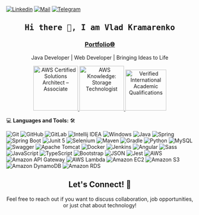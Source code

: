 <!--

## Complete list of github markdown emoji markup
https://gist.github.com/rxaviers/7360908

## technologies Icons 
https://simpleicons.org/

-->
[![Linkedin](https://img.shields.io/badge/-Vladyslav%20Kramarenko-blue?logo=Linkedin&logoColor=blue&labelColor=white)](https://www.linkedin.com/in/vladyslav-kramarenko/)
[![Mail](https://img.shields.io/badge/-kramarenko.vladyslav.92@gmail.com-blue?logo=Gmail&logoColor=EA4335&labelColor=white)](mailto:kramarenko.vladyslav.92@gmail.com)
[![Telegram](https://img.shields.io/badge/-@KramarenkoVlad-26A5E4?logo=telegram&logoColor=26A5E4&labelColor=white)](https://t.me/KramarenkoVlad)
<br>
<h2 align='center'><samp><strong>Hi there 👋, I am Vlad Kramarenko</strong></samp></h2>
<h3 align='center'><strong><a href="https://kramarenko.info/" target="_blank">Portfolio🌐</a></strong></h3>
<p align='center'> Java Developer | Web Developer | Bringing Ideas to Life</p>

<p align="center">
  <a href="https://www.credly.com/badges/a580dc34-75db-4813-b293-f644c5d47e82">
    <img src="https://www.kramarenko.info/assets/img/badges/aws-certified-solutions-architect-associate.png" alt="AWS Certified Solutions Architect – Associate" width="120" height="120">
  </a>
  <a href="https://www.credly.com/badges/0e83ed2f-e3d2-420e-bd99-df4b72c08769">
    <img src="https://www.kramarenko.info/assets/img/badges/aws-knowledge-storage-technologist.png" alt="AWS Knowledge: Storage Technologist" width="120" height="120">
  </a>
  <a href="https://www.credly.com/badges/38ef85f8-22a0-4a4b-bd96-aa37696cf01c">
    <img src="https://www.kramarenko.info/assets/img/badges/wes.png" alt="Verified International Academic Qualifications" width="110" height="110">
  </a>
</p>

💻 **Languages and Tools:** 🛠️<br>

![Git](https://img.shields.io/badge/-Git-000000?style=flat&logo=git&logoColor=F05032&labelColor=ffffff)
![GitHub](https://img.shields.io/badge/-GitHub-000000?style=flat&logo=github&logoColor=000000&labelColor=ffffff)
![GitLab](https://img.shields.io/badge/-GitLab-000000?style=flat&logo=gitlab&logoColor=FC6D26&labelColor=ffffff)
![Intellij IDEA](https://img.shields.io/badge/-IDEA-000000?style=flat&logo=intellijidea&logoColor=ffffff&labelColor=000000)
![Windows](https://img.shields.io/badge/-Windows-000000?style=flat&logo=windows&logoColor=ffffff&labelColor=0078D6)
![Java](https://img.shields.io/badge/-Java-000000?style=flat&logo=oracle&logoColor=F80000&labelColor=ffffff)
![Spring](https://img.shields.io/badge/-Spring-000000?style=flat&logo=spring&logoColor=6DB33F&labelColor=ffffff)
![Spring Boot](https://img.shields.io/badge/-SpringBoot-000000?style=flat&logo=springboot&logoColor=6DB33F&labelColor=ffffff)
![Junit 5](https://img.shields.io/badge/-jUnit-000000?style=flat&logo=junit5&logoColor=ffffff&labelColor=25A162)
![Selenium](https://img.shields.io/badge/-Selenium-000000?style=flat&logo=selenium&logoColor=ffffff&labelColor=43B02A)
![Maven](https://img.shields.io/badge/-Maven-000000?style=flat&logo=apachemaven&logoColor=ffffff&labelColor=C71A36)
![Gradle](https://img.shields.io/badge/-Gradle-000000?style=flat&logo=gradle&logoColor=ffffff&labelColor=02303A)
![Python](https://img.shields.io/badge/-Python-000000?style=flat&logo=python&labelColor=#3776AB)
![MySQL](https://img.shields.io/badge/-MySQL-000000?style=flat&logo=mysql&labelColor=ffffff)
![Swagger](https://img.shields.io/badge/-Swagger-000000?style=flat&logo=swagger)
![Apache Tomcat](https://img.shields.io/badge/-Tomcat-000000?style=flat&logo=apachetomcat&logoColor=000000&labelColor=F8DC75)
![Docker](https://img.shields.io/badge/-Docker-000000?style=flat&logo=docker&logoColor=ffffff&labelColor=2496ED)
![Jenkins](https://img.shields.io/badge/-Jenkins-000000?style=flat&logo=jenkins&logoColor=000000&labelColor=D24939)
![Angular](https://img.shields.io/badge/-Angular-000000?style=flat&logo=angular)
![Sass](https://img.shields.io/badge/-Sass-000000?style=flat&logo=sass)
![JavaScript](https://img.shields.io/badge/-JavaScript-000000?style=flat&logo=javascript)
![TypeScript](https://img.shields.io/badge/-TypeScript-000000?style=flat&logo=typescript)
![Bootstrap](https://img.shields.io/badge/-Bootstrap-000000?style=flat&logo=bootstrap&logoColor=ffffff&labelColor=563D7C)
![JSON](https://img.shields.io/badge/-JSON-000000?style=flat&logo=JSON&logoColor=000000&labelColor=ffffff)
![Jest](https://img.shields.io/badge/-Jest-000000?style=flat&logo=Jest&labelColor=C21325)
![AWS](https://img.shields.io/badge/-AWS-000000?style=flat&logo=amazonaws&logoColor=ffffff&labelColor=#232F3E)
![Amazon API Gateway](https://img.shields.io/badge/-API_Gateway-000000?style=flat&logo=amazonapigateway&logoColor=ffffff&labelColor=FF4F8B)
![AWS Lambda](https://img.shields.io/badge/-Lambda-000000?style=flat&logo=awslambda&logoColor=ffffff&labelColor=FF9900)
![Amazon EC2](https://img.shields.io/badge/-EC2-000000?style=flat&logo=amazonec2&logoColor=ffffff&labelColor=FF9900)
![Amazon S3](https://img.shields.io/badge/-S3-000000?style=flat&logo=amazons3&logoColor=ffffff&labelColor=569A31)
![Amazon DynamoDB](https://img.shields.io/badge/-DynamoDB-000000?style=flat&logo=amazondynamodb&logoColor=ffffff&labelColor=4053D6)
![Amazon RDS](https://img.shields.io/badge/-RDS-000000?style=flat&logo=amazonrds&logoColor=ffffff&labelColor=527FFF)

<!-- Connect Section -->
<h2 align="center">Let's Connect! 🤝</h2>
<p align="center">Feel free to reach out if you want to discuss collaboration, job opportunities, or just chat about technology!</p>
